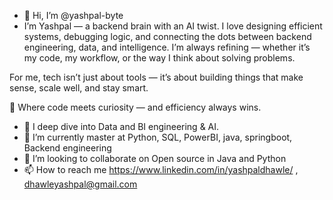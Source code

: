 - 👋 Hi, I’m @yashpal-byte
- I’m Yashpal — a backend brain with an AI twist. I love designing efficient systems, debugging logic, and connecting the dots between backend engineering, data, and intelligence. I’m always refining — whether it’s my code, my workflow, or the way I think about solving problems.

For me, tech isn’t just about tools — it’s about building things that make sense, scale well, and stay smart.

🚀 Where code meets curiosity — and efficiency always wins.

- 👀 I deep dive into Data and BI engineering & AI.
- 🌱 I’m currently master at Python, SQL, PowerBI, java, springboot, Backend engineering
- 💞️ I’m looking to collaborate on Open source in Java and Python
- 📫 How to reach me https://www.linkedin.com/in/yashpaldhawle/ , dhawleyashpal@gmail.com

<!---
yashpal-byte/yashpal-byte is a ✨ special ✨ repository because its `README.md` (this file) appears on your GitHub profile.
You can click the Preview link to take a look at your changes.
--->
